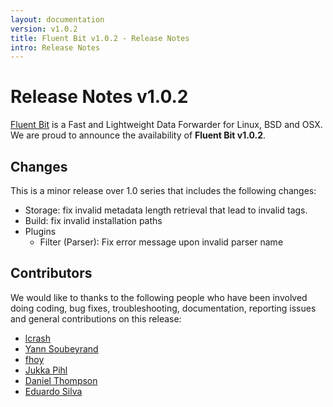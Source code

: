 ```yaml
---
layout: documentation
version: v1.0.2
title: Fluent Bit v1.0.2 - Release Notes
intro: Release Notes
---
```


# Release Notes v1.0.2

[Fluent Bit](http://fluentbit.io) is a Fast and Lightweight Data Forwarder for Linux, BSD and OSX. We are proud to announce the availability of __Fluent Bit v1.0.2__.

## Changes

This is a minor release over 1.0 series that includes the following changes:

 - Storage: fix invalid metadata length retrieval that lead to invalid tags.
 - Build: fix invalid installation paths
 - Plugins
     - Filter (Parser): Fix error message upon invalid parser name

## Contributors

We would like to thanks to the following people who have been involved doing coding, bug fixes, troubleshooting, documentation, reporting issues and general contributions on this release:

- [lcrash](https://github.com/lcrash)
- [Yann Soubeyrand](https://github.com/yann-soubeyrand)
- [fhoy](https://github.com/fhoy)
- [Jukka Pihl](https://github.com/bluebike)
- [Daniel Thompson](https://github.com/JungleGenius)
- [Eduardo Silva](https://github.com/edsiper)
